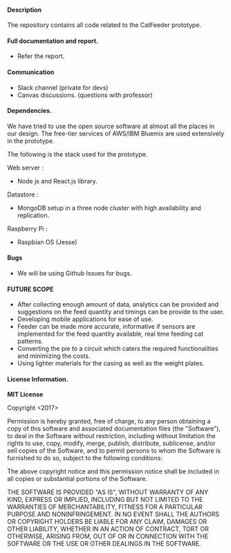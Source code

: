 

#### Description

The repository contains all code related to the CatFeeder prototype.


#### Full documentation and report.

- Refer the report. 

#### Communication

- Slack channel (private for devs)
- Canvas discussions. (questions with professor)


#### Dependencies.

We have tried to use the open source software at almost all the places in our design. The free-tier services of AWS/IBM Bluemix are used extensively in the prototype. 

The following is the stack used for the prototype.

Web server :
- Node js and React.js library.

Datastore :
- MongoDB setup in a three node cluster with high availability and replication.

Raspberry Pi :
- Raspbian OS (Jesse)


#### Bugs

- We will be using Github Issues for bugs.


#### FUTURE SCOPE

- After collecting enough amount of data, analytics can be provided and suggestions on the feed quantity and timings can be provide to the user.
- Developing mobile applications for ease of use. 
- Feeder can be made more accurate, informative if sensors are implemented for the feed quantity available, real time feeding cat patterns.  
- Converting the pie to a circuit which caters the required functionalities and minimizing the costs.
- Using lighter materials for the casing as well as the weight plates.



#### License Information.

**MIT License**

Copyright <2017> <cmpe272>

Permission is hereby granted, free of charge, to any person obtaining a copy of this software and associated documentation files (the "Software"), to deal in the Software without restriction, including without limitation the rights to use, copy, modify, merge, publish, distribute, sublicense, and/or sell copies of the Software, and to permit persons to whom the Software is furnished to do so, subject to the following conditions:

The above copyright notice and this permission notice shall be included in all copies or substantial portions of the Software.

THE SOFTWARE IS PROVIDED "AS IS", WITHOUT WARRANTY OF ANY KIND, EXPRESS OR IMPLIED, INCLUDING BUT NOT LIMITED TO THE WARRANTIES OF MERCHANTABILITY, FITNESS FOR A PARTICULAR PURPOSE AND NONINFRINGEMENT. IN NO EVENT SHALL THE AUTHORS OR COPYRIGHT HOLDERS BE LIABLE FOR ANY CLAIM, DAMAGES OR OTHER LIABILITY, WHETHER IN AN ACTION OF CONTRACT, TORT OR OTHERWISE, ARISING FROM, OUT OF OR IN CONNECTION WITH THE SOFTWARE OR THE USE OR OTHER DEALINGS IN THE SOFTWARE.
